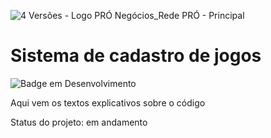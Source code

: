 ![4 Versões - Logo PRÓ Negócios_Rede PRÓ - Principal](https://github.com/leticia-farjoni/sistema-de-cadastro/assets/127249011/1f8bc50a-43cf-4c93-88e4-f00fb2ff7c65)
<h1>Sistema de cadastro de jogos</h1>

![Badge em Desenvolvimento](http://img.shields.io/static/v1?label=STATUS&message=EM%20DESENVOLVIMENTO&color=GREEN&style=for-the-badge)

<p> Aqui vem os textos explicativos sobre o código
<p> Status do projeto: em andamento
